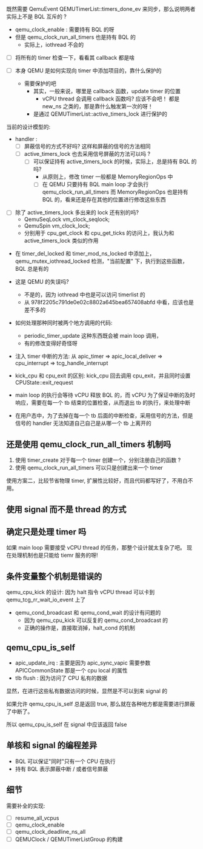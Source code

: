 既然需要 QemuEvent QEMUTimerList::timers_done_ev 来同步，那么说明两者实际上不是 BQL 互斥的 ?
- qemu_clock_enable : 需要持有 BQL 的呀
- 但是 qemu_clock_run_all_timers 也是持有 BQL 的
  - 实际上，iothread 不会的

- [ ] 将所有的 timer 检查一下，看看其 callback 都是啥

- [ ] 本身 QEMU 是如何实现向 timer 中添加项目的，靠什么保护的
  - 需要保护的吧
    - 其实，一般来说，哪里是 callback 函数，update timer 的位置
      - vCPU thread 会调用 callback 函数吗? 应该不会吧！ 都是 new_ns 之类的，那是靠什么触发第一次的呀！
    - 是通过 QEMUTimerList::active_timers_lock 进行保护的

当前的设计模型的:
- handler :
  - [ ] 屏蔽信号的方式不好吗? 这样和屏蔽的信号的方法相同
  - [ ] active_timers_lock 也去采用信号屏蔽的方法可以吗 ?
    - [ ] 可以保证持有 active_timers_lock 的时候，实际上，总是持有 BQL 的吗?
      - 从原则上，修改 timer 一般都是 MemoryRegionOps 中
      - [ ] 在 QEMU 只要持有 BQL main loop 才会执行 qemu_clock_run_all_timers 而 MemoryRegionOps 也是持有 BQL 的，看来还是存在其他的位置进行修改这些东西

- [ ] 除了 active_timers_lock 多出来的 lock 还有别的吗?
  - QemuSeqLock vm_clock_seqlock;
  - QemuSpin vm_clock_lock;
  - 分别用于 cpu_get_clock 和 cpu_get_ticks 的访问上，我认为和 active_timers_lock 类似的作用


- 在 timer_del_locked 和 timer_mod_ns_locked 中添加上，qemu_mutex_iothread_locked 检测，"当前配置" 下，执行到这些函数，BQL 总是有的
- 这是 QEMU 的失误吗?
    - 不是的，因为 iothread 中也是可以访问 timerlist 的
    - 从 978f2205c791de0e02c8802a645bea657408abfd 中看，应该也是差不多的

- 如何处理那种同时被两个地方调用的代码:
  - periodic_timer_update 这种东西既会被 main loop 调用，
  - 有的修改变得好奇怪呀

- 注入 timer 中断的方法: 从 apic_timer => apic_local_deliver => cpu_interrupt => tcg_handle_interrupt
- kick_cpu 和 cpu_exit 的区别: kick_cpu 回去调用 cpu_exit，并且同时设置 CPUState::exit_request
- main loop 的执行会等待 vCPU 释放 BQL 的，而 vCPU 为了保证中断的及时响应，需要在每一个 tb 结束的位置检查，从而退出 tb 的执行，来处理中断
- 在用户态中，为了去掉在每一个 tb 后面的中断检查，采用信号的方法，但是信号的 handler 无法知道自己自己是从哪一个 tb 上离开的

## 还是使用 qemu_clock_run_all_timers 机制吗
1. 使用 timer_create 对于每一个 timer 创建一个，分别注册自己的函数 ?
2. 使用 qemu_clock_run_all_timers 可以只是创建出来一个 timer

使用方案二，比较节省物理 timer, 扩展性比较好，而且代码都写好了，不用白不用。

## 使用 signal 而不是 thread 的方式

## 确定只是处理 timer 吗
如果 main loop 需要接受 vCPU thread 的任务，那整个设计就太复杂了吧。
现在处理机制也是只能给 tiemr 服务的呀!

## 条件变量整个机制是错误的
qemu_cpu_kick 的设计: 因为 halt 指令 vCPU thread 可以卡到 qemu_tcg_rr_wait_io_event 上了

- qemu_cond_broadcast 和 qemu_cond_wait 的设计有问题的
  - 因为 qemu_cpu_kick 可以反复的 qemu_cond_broadcast 的
  - 正确的操作是，直接取消掉，halt_cond 的机制

## qemu_cpu_is_self
- apic_update_irq : 主要是因为 apic_sync_vapic 需要参数 APICCommonState 那是一个 cpu local 的属性
- tlb flush : 因为访问了 CPU 私有的数据

显然，在进行这些私有数据访问的时候，显然是不可以到来 signal 的

如果允许 qemu_cpu_is_self 总是返回 true, 那么就在各种地方都是需要进行屏蔽了中断了。

所以 qemu_cpu_is_self  在 signal 中应该返回 false

## 单核和 signal 的编程差异
- BQL 可以保证"同时"只有一个 CPU 在执行
- 持有 BQL 表示屏蔽中断 / 或者信号屏蔽

## 细节
需要补全的实现:
- [ ] resume_all_vcpus
- [ ] qemu_clock_enable
- [ ] qemu_clock_deadline_ns_all
- [ ] QEMUClock / QEMUTimerListGroup 的构建
